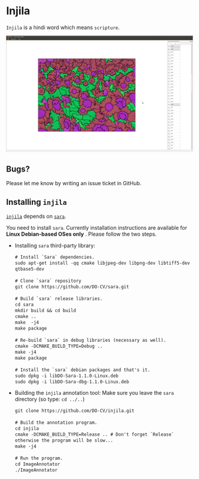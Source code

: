 ﻿# Injila

`Injila` is a hindi word which means `scripture`.

![alt text](https://github.com/DO-CV/injila/blob/master/doc/injila_screenshot.jpg?raw=true "Annotation result")

## Bugs?
Please let me know by writing an issue ticket in GitHub.

## Installing `injila`
[`injila`](https://github.com/DO-CV/injila) depends on [`sara`](https://github.com/DO-CV/sara).

You need to install `sara`. Currently installation instructions are available for **Linux Debian-based OSes only** .
Please follow the two steps.

- Installing `sara` third-party library:

  ```
  # Install `Sara` dependencies.
  sudo apt-get install -qq cmake libjpeg-dev libpng-dev libtiff5-dev qtbase5-dev

  # Clone `sara` repository
  git clone https://github.com/DO-CV/sara.git

  # Build `sara` release libraries.
  cd sara
  mkdir build && cd build
  cmake ..
  make  -j4
  make package

  # Re-build `sara` in debug libraries (necessary as well).
  cmake -DCMAKE_BUILD_TYPE=Debug ..
  make -j4
  make package

  # Install the `sara` debian packages and that's it.
  sudo dpkg -i libDO-Sara-1.1.0-Linux.deb
  sudo dpkg -i libDO-Sara-dbg-1.1.0-Linux.deb
  ```

- Building the `injila` annotation tool:
  Make sure you leave the `sara` directory (so type: `cd ../..`)

  ```
  git clone https://github.com/DO-CV/injila.git

  # Build the annotation program.
  cd injila
  cmake -DCMAKE_BUILD_TYPE=Release .. # Don't forget `Release` otherwise the program will be slow...
  make -j4

  # Run the program.
  cd ImageAnnotator
  ./ImageAnnotator
  ```
